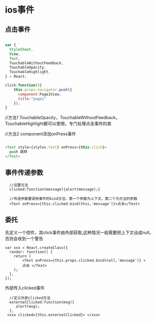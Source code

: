  # ios事件

 ## 点击事件

````javascript

var {
  StyleSheet,
  View,
  Text,
  TouchableWithoutFeedback,
  TouchableOpacity,
  TouchableHighlight,
} = React;

click:function(){
    this.props.navigator.push({
      component:Page1View,
      title:"page1"
    });
}
````

 //方法1 TouchableOpacity，TouchableWithoutFeedback，TouchableHighlight都可以使用，专门处理点击事件的类
 <TouchableWithoutFeedback onPress={this.click}>

 </TouchableWithoutFeedback>


//方法2 component添加onPress事件

````javascript

<Text style={styles.text} onPress={this.click}>
  push 跳转
</Text>

````
 
 ## 事件传递参数


````
  //设置方法
  clicked:function(message){alert(message);}

  //传递参数要调用事件的bind方法，第一个参数为上下文，第二个为方法的参数
  <Text onPress={this.clicked.bind(this,'message')}>点击</Text>
````

##  委托

先定义一个控件，其click事件由外部获取,这种情况一般需要把上下文设成null，否则会收到一个警告

````
var xxx = React.createClass({
  render: function() {
    return (
        <Text onPress={this.props.clicked.bind(null,'message')} > 
        点击 </Text>
    );
  },
});
````

外部传入clicked事件

````
  //定义外部clicked方法
  externalClicked:function(msg){
     alert(msg);
  },
 <xxx clicked={this.externalClicked}> </xxx>
````

